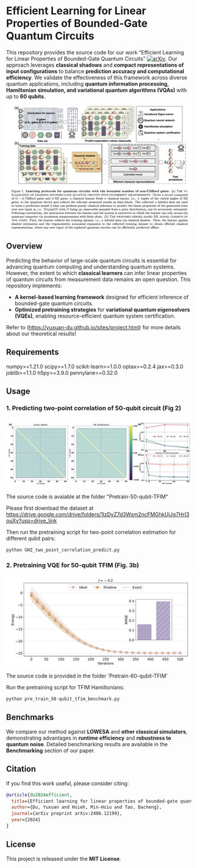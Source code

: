 # **Efficient Learning for Linear Properties of Bounded-Gate Quantum Circuits**
This repository provides the source code for our work “Efficient Learning for Linear Properties of Bounded-Gate Quantum Circuits” [![arXiv](https://img.shields.io/badge/arXiv-2408.12199-blue)](https://arxiv.org/pdf/2408.12199). Our approach leverages **classical shadows** and **compact representations of input configurations** to balance **prediction accuracy and computational efficiency**. We validate the effectiveness of this framework across diverse quantum applications, including **quantum information processing, Hamiltonian simulation, and variational quantum algorithms (VQAs)** with up to **60 qubits**.


![Image Description](assests/scheme.png)


## **Overview**
Predicting the behavior of large-scale quantum circuits is essential for advancing quantum computing and understanding quantum systems. However, the extent to which **classical learners** can infer linear properties of quantum circuits from measurement data remains an open question. This repository implements:
- **A kernel-based learning framework** designed for efficient inference of bounded-gate quantum circuits.
- **Optimized pretraining strategies** for **variational quantum eigensolvers (VQEs)**, enabling resource-efficient quantum system certification.

Refer to (https://yuxuan-du.github.io/sites/project.html) for more details about our theoretical results!

## **Requirements**

numpy>=1.21.0
scipy>=1.7.0
scikit-learn>=1.0.0
optax>=0.2.4
jax>=0.3.0
joblib>=1.1.0
h5py>=3.9.0
pennylane>=0.32.0


## **Usage**
### **1. Predicting two-point correlation of 50-qubit circuit** (Fig 2)

![Image Description](assests/60-qubit-res.png)

The source code is avaiable at the folder "Pretrain-50-qubit-TFIM"

Please first download the dataset at https://drive.google.com/drive/folders/1lzDyZ7d3Wsm2ncFMGhkUjJg7HrI3ouXy?usp=drive_link

Then run the pretraining script for two-point correlation estimation for different qubit pairs:

```python 
python GHZ_two_point_correlation_predict.py
```


### **2. Pretraining VQE for 50-qubit TFIM** (Fig. 3b)

![Image Description](assests/50-qubit-TFIM.png)

The source code is provided in the folder 'Pretrain-60-qubit-TFIM'

Run the pretraining script for TFIM Hamiltonians:

```python 
python pre_train_50-qubit_tfim_benchmark.py
```


## **Benchmarks**
We compare our method against **LOWESA** and **other classical simulators**, demonstrating advantages in **runtime efficiency** and **robustness to quantum noise**. Detailed benchmarking results are available in the **Benchmarking** section of our paper.

## **Citation**
If you find this work useful, please consider citing:
```bibtex
@article{du2024efficient,
  title={Efficient learning for linear properties of bounded-gate quantum circuits},
  author={Du, Yuxuan and Hsieh, Min-Hsiu and Tao, Dacheng},
  journal={arXiv preprint arXiv:2408.12199},
  year={2024}
}
```

## **License**
This project is released under the **MIT License**.
